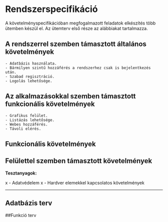 # Rendszerspecifikáció

A követelményspecifikációban megfogalmazott feladatok elkészítés több ütemben készül el.
Az ütemterv első része az alábbiakat tartalmazza.	

## A rendszerrel szemben támasztott általános követelmények
	- Adatbázis használata.
	- Bármilyen szintű hozzáférés a rendszerhez csak is bejelentkezés után.
	- Szabad regisztráció.
	- Logolás lehetősége.

## Az alkalmazásokkal szemben támasztott funkcionális követelmények
	- Grafikus felület.
	- Listázás lehetősége.
	- Webes hozzáférés.
	- Távoli elérés.

## Funkcionális követelmények



## Felülettel szemben támasztott követelmények


**Tesztanyagok:**



	
x - Adatvédelem
x - Hardver elemekkel kapcsolatos követelmények

--------------------------------------

## Adatbázis terv


		
##Funkció terv
